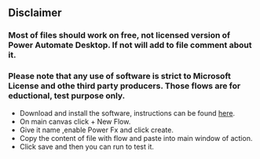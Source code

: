 ## Disclaimer

### Most of files should work on free, not licensed version of Power Automate Desktop. If not will add to file comment about it.
### Please note that any use of software is strict to Microsoft License and othe third party producers. Those flows are for eductional, test purpose only.

* Download and install the software, instructions can be found [here](https://learn.microsoft.com/en-us/power-automate/desktop-flows/install).
* On main canvas click  + New Flow.
* Give it name ,enable Power Fx and click create.
* Copy the content of file with flow and paste into main window of action.
* Click save and then you can run to test it.